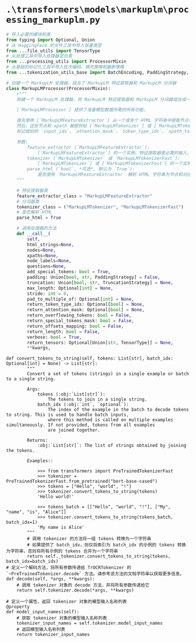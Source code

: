 # `.\transformers\models\markuplm\processing_markuplm.py`

```py
# 导入必要的模块和类
from typing import Optional, Union
# 从 HuggingFace 的文件工具中导入张量类型
from ...file_utils import TensorType
# 从处理工具中导入处理器混合类
from ...processing_utils import ProcessorMixin
# 从基础的标记化工具中导入批次编码、填充策略和截断策略
from ...tokenization_utils_base import BatchEncoding, PaddingStrategy, TruncationStrategy

# 创建一个 MarkupLM 处理器，结合了 MarkupLM 特征提取器和 MarkupLM 分词器
class MarkupLMProcessor(ProcessorMixin):
    r"""
    构建一个 MarkupLM 处理器，将 MarkupLM 特征提取器和 MarkupLM 分词器组合成一个处理器。

    [`MarkupLMProcessor`] 提供了准备模型数据所需的所有功能。

    首先使用 [`MarkupLMFeatureExtractor`] 从一个或多个 HTML 字符串中提取节点和对应的 xpath。
    然后，这些节点和 xpath 被提供给 [`MarkupLMTokenizer`] 或 [`MarkupLMTokenizerFast`]，将它们转换为
    标记级别的 `input_ids`、`attention_mask`、`token_type_ids`、`xpath_tags_seq` 和 `xpath_subs_seq`。

    参数:
        feature_extractor (`MarkupLMFeatureExtractor`):
            [`MarkupLMFeatureExtractor`] 的一个实例。特征提取器是必需的输入。
        tokenizer (`MarkupLMTokenizer` 或 `MarkupLMTokenizerFast`):
            [`MarkupLMTokenizer`] 或 [`MarkupLMTokenizerFast`] 的一个实例。分词器是必需的输入。
        parse_html (`bool`, *可选*, 默认为 `True`):
            是否使用 `MarkupLMFeatureExtractor` 解析 HTML 字符串为节点和对应的 xpath。
    """

    # 特征提取器类
    feature_extractor_class = "MarkupLMFeatureExtractor"
    # 分词器类
    tokenizer_class = ("MarkupLMTokenizer", "MarkupLMTokenizerFast")
    # 是否解析 HTML
    parse_html = True

    # 调用处理器的方法
    def __call__(
        self,
        html_strings=None,
        nodes=None,
        xpaths=None,
        node_labels=None,
        questions=None,
        add_special_tokens: bool = True,
        padding: Union[bool, str, PaddingStrategy] = False,
        truncation: Union[bool, str, TruncationStrategy] = None,
        max_length: Optional[int] = None,
        stride: int = 0,
        pad_to_multiple_of: Optional[int] = None,
        return_token_type_ids: Optional[bool] = None,
        return_attention_mask: Optional[bool] = None,
        return_overflowing_tokens: bool = False,
        return_special_tokens_mask: bool = False,
        return_offsets_mapping: bool = False,
        return_length: bool = False,
        verbose: bool = True,
        return_tensors: Optional[Union[str, TensorType]] = None,
        **kwargs,
```  
    def convert_tokens_to_string(self, tokens: List[str], batch_idx: Optional[int] = None) -> List[str]:
            """
            Convert a set of tokens (strings) in a single example or batch to a single string.
    
            Args:
                tokens (:obj:`List[str]`):
                    The tokens to join in a single string.
                batch_idx (:obj:`int`, `optional`):
                    The index of the example in the batch to decode tokens to string. This is used to handle batch inputs,
                    where this method is called on multiple examples simultaneously. If not provided, tokens from all examples
                    are joined together.
    
            Returns:
                :obj:`List[str]`: The list of strings obtained by joining the tokens.
    
            Examples::
    
                >>> from transformers import PreTrainedTokenizerFast
                >>> tokenizer = PreTrainedTokenizerFast.from_pretrained("bert-base-cased")
                >>> tokens = ["Hello", "world", "!"]
                >>> tokenizer.convert_tokens_to_string(tokens)
                'Hello world!'
    
                >>> tokens_batch = [["Hello", "world", "!"], ["My", "name", "is", "Alice"]]
                >>> tokenizer.convert_tokens_to_string(tokens_batch, batch_idx=1)
                'My name is Alice'
            """
            # 调用 tokenizer 的方法将一组 tokens 转换为一个字符串
            # 如果提供了 batch_idx，则仅将索引为 batch_idx 的示例的 tokens 转换为字符串，否则将所有示例的 tokens 合并为一个字符串
            return self._tokenizer.convert_tokens_to_string(tokens, batch_idx=batch_idx)
    # 定义一个解码方法，将所有参数传递给 TrOCRTokenizer 的 `~PreTrainedTokenizer.decode` 方法。请参考该方法的文档字符串以获取更多信息。
    def decode(self, *args, **kwargs):
        # 调用 tokenizer 对象的 decode 方法，并将所有参数传递给它
        return self.tokenizer.decode(*args, **kwargs)

    # 定义一个属性，返回 tokenizer 对象的模型输入名称列表
    @property
    def model_input_names(self):
        # 获取 tokenizer 对象的模型输入名称列表
        tokenizer_input_names = self.tokenizer.model_input_names
        # 返回模型输入名称列表
        return tokenizer_input_names
```